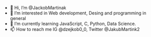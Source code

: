 - 👋 Hi, I’m @JackobMartinak
- 👀 I’m interested in Web development, Desing and programming in general
- 🌱 I’m currently learning JavaScript, C, Python, Data Science.
- 📫 How to reach me IG @dzejkob0_0, Twitter @JakubMartink2

